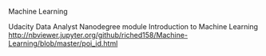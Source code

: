 
Machine Learning

Udacity Data Analyst Nanodegree module Introduction to Machine Learning 
http://nbviewer.jupyter.org/github/riched158/Machine-Learning/blob/master/poi_id.html
